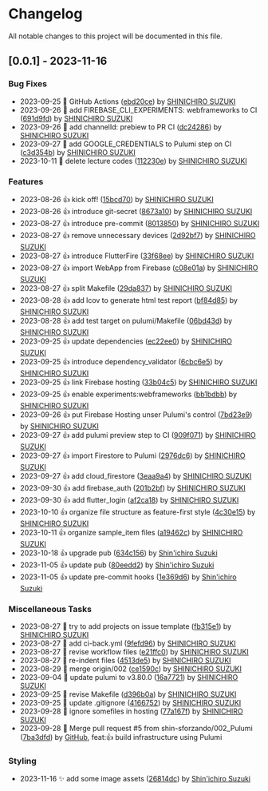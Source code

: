 # Changelog

All notable changes to this project will be documented in this file.

## [0.0.1] - 2023-11-16

### Bug Fixes

- 2023-09-25 :bug: GitHub Actions ([ebd20ce](ebd20cebb53fe73eb5ee5aa13fb5eb410fb8e5c1)) by [SHINICHIRO SUZUKI](shin@sforzando.co.jp)
- 2023-09-26 :bug: add FIREBASE_CLI_EXPERIMENTS: webframeworks to CI ([691d9fd](691d9fd91654acf9356745ecc20d24c842d7ae11)) by [SHINICHIRO SUZUKI](shin@sforzando.co.jp)
- 2023-09-26 :bug: add channelId: prebiew to PR CI ([dc24286](dc242863b8b1188f351ff24e0b1f799e14a45adc)) by [SHINICHIRO SUZUKI](shin@sforzando.co.jp)
- 2023-09-27 :bug: add GOOGLE_CREDENTIALS to Pulumi step on CI ([c3d354b](c3d354badece86aa0b13abdb5d9d12e5ce366a98)) by [SHINICHIRO SUZUKI](shin@sforzando.co.jp)
- 2023-10-11 :bug: delete lecture codes ([112230e](112230e819d71a83165ec0c51fdf8b2ef3fe484e)) by [SHINICHIRO SUZUKI](shin@sforzando.co.jp)

### Features

- 2023-08-26 :+1: kick off! ([15bcd70](15bcd704e64f0df0948717a946b59c8ac4ccaa01)) by [SHINICHIRO SUZUKI](shin@sforzando.co.jp)
- 2023-08-26 :+1: introduce git-secret ([8673a10](8673a107798a97c793f93cd809ff53f5272f486d)) by [SHINICHIRO SUZUKI](shin@sforzando.co.jp)
- 2023-08-27 :+1: introduce pre-commit ([8013850](801385094e80e5d807584315cd0ed9679f117b2e)) by [SHINICHIRO SUZUKI](shin@sforzando.co.jp)
- 2023-08-27 :+1: remove unnecessary devices ([2d92bf7](2d92bf716bbc55e50aae037303473ec85f70659e)) by [SHINICHIRO SUZUKI](shin@sforzando.co.jp)
- 2023-08-27 :+1: introduce FlutterFire ([33f68ee](33f68ee517ef7dd6c93864327e7f7298c16b47ae)) by [SHINICHIRO SUZUKI](shin@sforzando.co.jp)
- 2023-08-27 :+1: import WebApp from Firebase ([c08e01a](c08e01a94c1df71d7a2c56cfcbf944c1124c1723)) by [SHINICHIRO SUZUKI](shin@sforzando.co.jp)
- 2023-08-27 :+1: split Makefile ([29da837](29da8376742311bb37d387e2e5f297c0769b8527)) by [SHINICHIRO SUZUKI](shin@sforzando.co.jp)
- 2023-08-28 :+1: add lcov to generate html test report ([bf84d85](bf84d85cfe3be62033a49965009ff2b07fd6a349)) by [SHINICHIRO SUZUKI](shin@sforzando.co.jp)
- 2023-08-28 :+1: add test target on pulumi/Makefile ([06bd43d](06bd43d5521cb7237e5519a60cd9df020cabbceb)) by [SHINICHIRO SUZUKI](shin@sforzando.co.jp)
- 2023-09-25 :+1: update dependencies ([ec22ee0](ec22ee0d34d23c0c511123d52af21d1a11ddc80b)) by [SHINICHIRO SUZUKI](shin@sforzando.co.jp)
- 2023-09-25 :+1: introduce dependency_validator ([6cbc6e5](6cbc6e578421eb096dcac191d543b3f0a8f30933)) by [SHINICHIRO SUZUKI](shin@sforzando.co.jp)
- 2023-09-25 :+1: link Firebase hosting ([33b04c5](33b04c567afca3a55cdb137b907e52ce8b588af0)) by [SHINICHIRO SUZUKI](shin@sforzando.co.jp)
- 2023-09-25 :+1: enable experiments:webframeworks ([bb1bdbb](bb1bdbba7911374d913299dcb7d7bef80bb8d8fb)) by [SHINICHIRO SUZUKI](shin@sforzando.co.jp)
- 2023-09-26 :+1: put Firebase Hosting unser Pulumi's control ([7bd23e9](7bd23e9538cd5c735c0d1bc83fc9066b60d67b52)) by [SHINICHIRO SUZUKI](shin@sforzando.co.jp)
- 2023-09-27 :+1: add pulumi preview step to CI ([909f071](909f071a500316f3728aa4ea8599c3b2cc235733)) by [SHINICHIRO SUZUKI](shin@sforzando.co.jp)
- 2023-09-27 :+1: import Firestore to Pulumi ([2976dc6](2976dc6e7009fb8ca40d071b712693d317040bd8)) by [SHINICHIRO SUZUKI](shin@sforzando.co.jp)
- 2023-09-27 :+1: add cloud_firestore ([3eaa9a4](3eaa9a4ba514a9eebd2b1f9155e226ee1daad055)) by [SHINICHIRO SUZUKI](shin@sforzando.co.jp)
- 2023-09-30 :+1: add firebase_auth ([201b2bf](201b2bf0de9d79903061c5bab9f26b3c62de854d)) by [SHINICHIRO SUZUKI](shin@sforzando.co.jp)
- 2023-09-30 :+1: add flutter_login ([af2ca18](af2ca18f4687f7d04cc036c45c2cc8e657e09a33)) by [SHINICHIRO SUZUKI](shin@sforzando.co.jp)
- 2023-10-10 :+1: organize file structure as feature-first style ([4c30e15](4c30e15ab5260c340c5f88aa241a6a20bc5a7428)) by [SHINICHIRO SUZUKI](shin@sforzando.co.jp)
- 2023-10-11 :+1: organize sample_item files ([a19462c](a19462c8b7330a61d6da18b638a2fefaf6b8eff2)) by [SHINICHIRO SUZUKI](shin@sforzando.co.jp)
- 2023-10-18 :+1: upgrade pub ([634c156](634c1568ad5d4ab2c19e6f38d31eab29634a4331)) by [Shin'ichiro Suzuki](shin@sforzando.co.jp)
- 2023-11-05 :+1: update pub ([80eedd2](80eedd23b45ab731accbe2d5b9ad39133866bdf0)) by [Shin'ichiro Suzuki](shin@sforzando.co.jp)
- 2023-11-05 :+1: update pre-commit hooks ([1e369d6](1e369d66429a7faa0decb24901b10fb7d95e53e5)) by [Shin'ichiro Suzuki](shin@sforzando.co.jp)

### Miscellaneous Tasks

- 2023-08-27 :paperclip: try to add projects on issue template ([fb315e1](fb315e1917be5745ae2bba0fe1668c4e6144feba)) by [SHINICHIRO SUZUKI](shin@sforzando.co.jp)
- 2023-08-27 :paperclip: add ci-back.yml ([9fefd96](9fefd9650cee0d573f83da567b72b1ce8f89165c)) by [SHINICHIRO SUZUKI](shin@sforzando.co.jp)
- 2023-08-27 :paperclip: revise workflow files ([e21ffc0](e21ffc0f517a4146457cf33bcbe1742a8b944dbc)) by [SHINICHIRO SUZUKI](shin@sforzando.co.jp)
- 2023-08-27 :paperclip: re-indent files ([4513de5](4513de5eded668bdd1693e11d15df1c89eefe969)) by [SHINICHIRO SUZUKI](shin@sforzando.co.jp)
- 2023-08-29 :paperclip: merge origin/002 ([ce1590c](ce1590cef0568314bb0eb89ae2c308dd241082ba)) by [SHINICHIRO SUZUKI](shin@sforzando.co.jp)
- 2023-09-04 :paperclip: update pulumi to v3.80.0 ([16a7721](16a77210d2fb07ddf19bb83674f6437b13546e21)) by [SHINICHIRO SUZUKI](shin@sforzando.co.jp)
- 2023-09-25 :paperclip: revise Makefile ([d396b0a](d396b0afc77a70e99c19abc695d53dc876494be1)) by [SHINICHIRO SUZUKI](shin@sforzando.co.jp)
- 2023-09-25 :paperclip: update .gitignore ([4166752](4166752278c4b5f38c3acf70cb3a0507a67595c3)) by [SHINICHIRO SUZUKI](shin@sforzando.co.jp)
- 2023-09-28 :paperclip: ignore somefiles in hosting ([77a167f](77a167ffc50b3d65d2844ea177d66ae2f0ba03db)) by [SHINICHIRO SUZUKI](shin@sforzando.co.jp)
- 2023-09-28 :paperclip: Merge pull request #5 from shin-sforzando/002_Pulumi ([7ba3dfd](7ba3dfd9d36d912a4425999fef867655ee5d2f08)) by [GitHub](noreply@github.com), feat::+1: build infrastructure using Pulumi

### Styling

- 2023-11-16 :sparkles: add some image assets ([26814dc](26814dc76a4c99b16e28fc28d4eaeca3ec00c8b2)) by [Shin'ichiro Suzuki](shin@sforzando.co.jp)

<!-- generated by git-cliff -->
